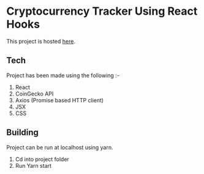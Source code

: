 # Cryptocurrency Tracker Using React Hooks 

This project is hosted [here](https://cryptracker.netlify.app/).

## Tech
Project has been made using the following :-
1. React
2. CoinGecko API
3. Axios (Promise based HTTP client)
4. JSX
5. CSS 

## Building 
Project can be run at localhost using yarn.
1. Cd into project folder
2. Run Yarn start




